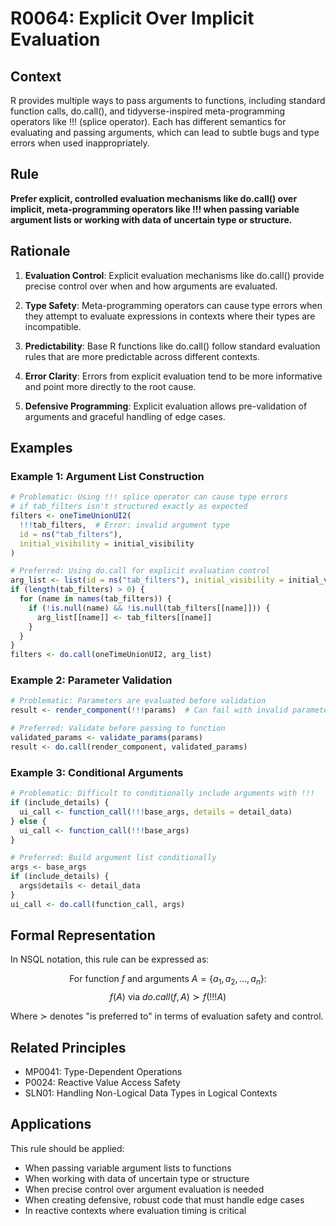 # R0064: Explicit Over Implicit Evaluation

## Context
R provides multiple ways to pass arguments to functions, including standard function calls, do.call(), and tidyverse-inspired meta-programming operators like !!! (splice operator). Each has different semantics for evaluating and passing arguments, which can lead to subtle bugs and type errors when used inappropriately.

## Rule
**Prefer explicit, controlled evaluation mechanisms like do.call() over implicit, meta-programming operators like !!! when passing variable argument lists or working with data of uncertain type or structure.**

## Rationale
1. **Evaluation Control**: Explicit evaluation mechanisms like do.call() provide precise control over when and how arguments are evaluated.

2. **Type Safety**: Meta-programming operators can cause type errors when they attempt to evaluate expressions in contexts where their types are incompatible.

3. **Predictability**: Base R functions like do.call() follow standard evaluation rules that are more predictable across different contexts.

4. **Error Clarity**: Errors from explicit evaluation tend to be more informative and point more directly to the root cause.

5. **Defensive Programming**: Explicit evaluation allows pre-validation of arguments and graceful handling of edge cases.

## Examples

### Example 1: Argument List Construction

```r
# Problematic: Using !!! splice operator can cause type errors
# if tab_filters isn't structured exactly as expected
filters <- oneTimeUnionUI2(
  !!!tab_filters,  # Error: invalid argument type
  id = ns("tab_filters"),
  initial_visibility = initial_visibility
)

# Preferred: Using do.call for explicit evaluation control
arg_list <- list(id = ns("tab_filters"), initial_visibility = initial_visibility)
if (length(tab_filters) > 0) {
  for (name in names(tab_filters)) {
    if (!is.null(name) && !is.null(tab_filters[[name]])) {
      arg_list[[name]] <- tab_filters[[name]]
    }
  }
}
filters <- do.call(oneTimeUnionUI2, arg_list)
```

### Example 2: Parameter Validation

```r
# Problematic: Parameters are evaluated before validation
result <- render_component(!!!params)  # Can fail with invalid parameters

# Preferred: Validate before passing to function
validated_params <- validate_params(params)
result <- do.call(render_component, validated_params)
```

### Example 3: Conditional Arguments

```r
# Problematic: Difficult to conditionally include arguments with !!!
if (include_details) {
  ui_call <- function_call(!!!base_args, details = detail_data)
} else {
  ui_call <- function_call(!!!base_args)
}

# Preferred: Build argument list conditionally
args <- base_args
if (include_details) {
  args$details <- detail_data
}
ui_call <- do.call(function_call, args)
```

## Formal Representation
In NSQL notation, this rule can be expressed as:

$$\text{For function } f \text{ and arguments } A = \{a_1, a_2, ..., a_n\}:$$
$$f(A) \text{ via } do.call(f, A) \succ f(!!!A)$$

Where $\succ$ denotes "is preferred to" in terms of evaluation safety and control.

## Related Principles
- MP0041: Type-Dependent Operations 
- P0024: Reactive Value Access Safety
- SLN01: Handling Non-Logical Data Types in Logical Contexts

## Applications
This rule should be applied:
- When passing variable argument lists to functions
- When working with data of uncertain type or structure
- When precise control over argument evaluation is needed
- When creating defensive, robust code that must handle edge cases
- In reactive contexts where evaluation timing is critical
